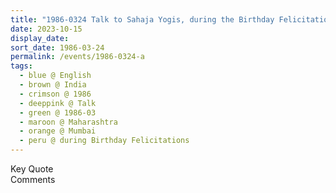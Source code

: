 ```yaml
---
title: "1986-0324 Talk to Sahaja Yogis, during the Birthday Felicitations, Shanmukhananda Hall (now Sri Shanmukhananda Chandrasekarendra Saraswathi Auditorium), Plot No 292, Com. Harbanslal Mārg, Sion East, Mumbai, Maharashtra, India"
date: 2023-10-15
display_date: 
sort_date: 1986-03-24
permalink: /events/1986-0324-a
tags:
  - blue @ English
  - brown @ India
  - crimson @ 1986
  - deeppink @ Talk
  - green @ 1986-03
  - maroon @ Maharashtra
  - orange @ Mumbai
  - peru @ during Birthday Felicitations
---
```


<wave-list>
  <list-title color="green" width="75">Key Quote</list-title>
  <list-item color="BlanchedAlmond"  width="200"></list-item>
  <list-item color="Lavender"></list-item>
  <list-item color="BlanchedAlmond"></list-item>
</wave-list>

<br>

<wave-list>
  <list-title color="green" width="75">Comments</list-title>
  <list-item color="BlanchedAlmond"  width="200"></list-item>
  <list-item color="Lavender"></list-item>
  <list-item color="BlanchedAlmond"></list-item>
</wave-list>